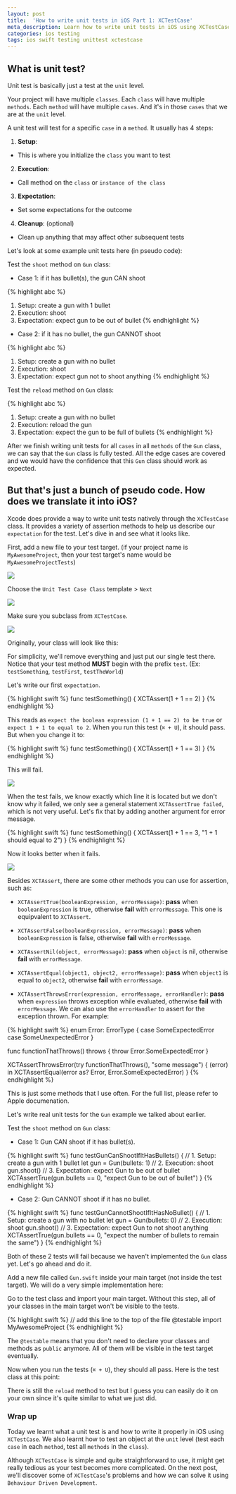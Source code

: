 ```yaml
---
layout: post
title:  'How to write unit tests in iOS Part 1: XCTestCase'
meta_description: Learn how to write unit tests in iOS using XCTestCase
categories: ios testing
tags: ios swift testing unittest xctestcase
---
```


## What is unit test?

Unit test is basically just a test at the `unit` level.

Your project will have multiple `classes`. Each `class` will have multiple `methods`. Each `method` will have multiple `cases`. And it's in those `cases` that we are at the `unit` level.

A unit test will test for a specific `case` in a `method`. It usually has 4 steps:

1. **Setup**:
  * This is where you initialize the `class` you want to test

2. **Execution**:
  * Call method on the `class` or `instance of the class`

3. **Expectation**:
  * Set some expectations for the outcome

4. **Cleanup**: (optional)
  * Clean up anything that may affect other subsequent tests

Let's look at some example unit tests here (in pseudo code):

Test the `shoot` method on `Gun` class:

* Case 1: if it has bullet(s), the gun CAN shoot

{% highlight abc %}
1. Setup: create a gun with 1 bullet
2. Execution: shoot
3. Expectation: expect gun to be out of bullet
{% endhighlight %}

* Case 2: if it has no bullet, the gun CANNOT shoot

{% highlight abc %}
1. Setup: create a gun with no bullet
2. Execution: shoot
3. Expectation: expect gun not to shoot anything
{% endhighlight %}

Test the `reload` method on `Gun` class:

{% highlight abc %}
1. Setup: create a gun with no bullet
2. Execution: reload the gun
3. Expectation: expect the gun to be full of bullets
{% endhighlight %}

After we finish writing unit tests for all `cases` in all `methods` of the `Gun` class, we can say that the `Gun` class is fully tested. All the edge cases are covered and we would have the confidence that this `Gun` class should work as expected.

## But that's just a bunch of pseudo code. How does we translate it into iOS?

Xcode does provide a way to write unit tests natively through the `XCTestCase` class. It provides a variety of assertion methods to help us describe our `expectation` for the test. Let's dive in and see what it looks like.

First, add a new file to your test target. (if your project name is `MyAwesomeProject`, then your test target's name would be `MyAwesomeProjectTests`)

![](/images/how-to-write-unit-tests-in-ios/add-new-file.png)

Choose the `Unit Test Case Class` template > `Next`

![](/images/how-to-write-unit-tests-in-ios/choose-unit-test.png)

Make sure you subclass from `XCTestCase`.

![](/images/how-to-write-unit-tests-in-ios/name-unit-test.png)

Originally, your class will look like this:

<script src="https://gist.github.com/hoang-tran/5e8c1ad8b18ffaa2d9fa261e7007fcdf.js"></script>

For simplicity, we'll remove everything and just put our single test there. Notice that your test method **MUST** begin with the prefix `test`. (Ex: `testSomething`, `testFirst`, `testTheWorld`)

<script src="https://gist.github.com/hoang-tran/d08342a5912a9cabc59662d520318237.js"></script>

Let's write our first `expectation`.

{% highlight swift %}
func testSomething() {
  XCTAssert(1 + 1 == 2)
}
{% endhighlight %}

This reads as `expect the boolean expression (1 + 1 == 2) to be true` or `expect 1 + 1 to equal to 2`. When you run this test (`⌘ + U`), it should pass. But when you change it to:

{% highlight swift %}
func testSomething() {
  XCTAssert(1 + 1 == 3)
}
{% endhighlight %}

This will fail.

![](/images/how-to-write-unit-tests-in-ios/test-fail.png)

When the test fails, we know exactly which line it is located but we don't know why it failed, we only see a general statement `XCTAssertTrue failed`, which is not very useful. Let's fix that by adding another argument for error message.

{% highlight swift %}
func testSomething() {
  XCTAssert(1 + 1 == 3, "1 + 1 should equal to 2")
}
{% endhighlight %}

Now it looks better when it fails.

![](/images/how-to-write-unit-tests-in-ios/test-fail-reason.png)

Besides `XCTAssert`, there are some other methods you can use for assertion, such as:

* `XCTAssertTrue(booleanExpression, errorMessage)`: **pass** when `booleanExpression` is true, otherwise **fail** with `errorMessage`. This one is equipvalent to `XCTAssert`.

* `XCTAssertFalse(booleanExpression, errorMessage)`: **pass** when `booleanExpression` is false, otherwise **fail** with `errorMessage`.

* `XCTAssertNil(object, errorMessage)`: **pass** when `object` is nil, otherwise **fail** with `errorMessage`.

* `XCTAssertEqual(object1, object2, errorMessage)`: **pass** when `object1` is equal to `object2`, otherwise **fail** with `errorMessage`.

* `XCTAssertThrowsError(expression, errorMessage, errorHandler)`: **pass** when `expression` throws exception while evaluated, otherwise **fail** with `errorMessage`. We can also use the `errorHandler` to assert for the exception thrown.
  For example:

{% highlight swift %}
enum Error: ErrorType {
  case SomeExpectedError
  case SomeUnexpectedError
}

func functionThatThrows() throws {
    throw Error.SomeExpectedError
}

XCTAssertThrowsError(try functionThatThrows(), "some message") { (error) in
  XCTAssertEqual(error as? Error, Error.SomeExpectedError)
}
{% endhighlight %}

This is just some methods that I use often. For the full list, please refer to Apple documenation.

Let's write real unit tests for the `Gun` example we talked about earlier.

Test the `shoot` method on `Gun` class:

* Case 1: Gun CAN shoot if it has bullet(s).

{% highlight swift %}
func testGunCanShootIfItHasBullets() {
  // 1. Setup: create a gun with 1 bullet
  let gun = Gun(bullets: 1)
  // 2. Execution: shoot
  gun.shoot()
  // 3. Expectation: expect Gun to be out of bullet
  XCTAssertTrue(gun.bullets == 0, "expect Gun to be out of bullet")
}
{% endhighlight %}

* Case 2: Gun CANNOT shoot if it has no bullet.

{% highlight swift %}
func testGunCannotShootIfItHasNoBullet() {
  // 1. Setup: create a gun with no bullet
  let gun = Gun(bullets: 0)
  // 2. Execution: shoot
  gun.shoot()
  // 3. Expectation: expect Gun to not shoot anything
  XCTAssertTrue(gun.bullets == 0, "expect the number of bullets to remain the same")
}
{% endhighlight %}

Both of these 2 tests will fail because we haven't implemented the `Gun` class yet. Let's go ahead and do it.

Add a new file called `Gun.swift` inside your main target (not inside the test target). We will do a very simple implementation here:

<script src="https://gist.github.com/hoang-tran/4987fa39dd28f6eb89f4d3b52c985623.js"></script>

Go to the test class and import your main target. Without this step, all of your classes in the main target won't be visible to the tests.

{% highlight swift %}
// add this line to the top of the file
@testable import MyAwesomeProject
{% endhighlight %}

The `@testable` means that you don't need to declare your classes and methods as `public` anymore. All of them will be visible in the test target eventually.

Now when you run the tests (`⌘ + U`), they should all pass. Here is the test class at this point:

<script src="https://gist.github.com/hoang-tran/901149f12321a47569519defae21be1e.js"></script>

There is still the `reload` method to test but I guess you can easily do it on your own since it's quite similar to what we just did.

### Wrap up

Today we learnt what a unit test is and how to write it properly in iOS using `XCTestCase`. We also learnt how to test an object at the `unit` level (test each `case` in each `method`, test all `methods` in the `class`).

Although `XCTestCase` is simple and quite straightforward to use, it might get really tedious as your test becomes more complicated. On the next post, we'll discover some of `XCTestCase`'s problems and how we can solve it using `Behaviour Driven Development`.

